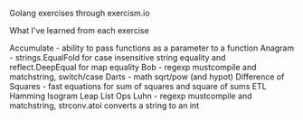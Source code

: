 Golang exercises through exercism.io

What I've learned from each exercise

Accumulate            - ability to pass functions as a parameter to a function
Anagram               - strings.EqualFold for case insensitive string equality and reflect.DeepEqual for map equality
Bob                   - regexp mustcompile and matchstring, switch/case
Darts                 - math sqrt/pow (and hypot)
Difference of Squares - fast equations for sum of squares and square of sums
ETL
Hamming
Isogram
Leap
List Ops
Luhn                  - regexp mustcompile and matchstring, strconv.atoi converts a string to an int